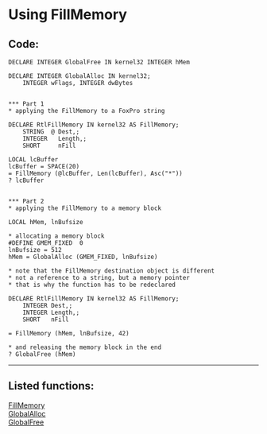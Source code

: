 <link rel="stylesheet" type="text/css" href="../css/win32api.css">  
<link rel="stylesheet" href="https://cdnjs.cloudflare.com/ajax/libs/font-awesome/4.7.0/css/font-awesome.min.css">

# Using FillMemory

## Code:
```foxpro  
DECLARE INTEGER GlobalFree IN kernel32 INTEGER hMem

DECLARE INTEGER GlobalAlloc IN kernel32;
	INTEGER wFlags, INTEGER dwBytes


*** Part 1
* applying the FillMemory to a FoxPro string

DECLARE RtlFillMemory IN kernel32 AS FillMemory;
	STRING  @ Dest,;
	INTEGER   Length,;
	SHORT     nFill

LOCAL lcBuffer
lcBuffer = SPACE(20)
= FillMemory (@lcBuffer, Len(lcBuffer), Asc("*"))
? lcBuffer


*** Part 2
* applying the FillMemory to a memory block

LOCAL hMem, lnBufsize

* allocating a memory block
#DEFINE GMEM_FIXED  0
lnBufsize = 512
hMem = GlobalAlloc (GMEM_FIXED, lnBufsize)

* note that the FillMemory destination object is different
* not a reference to a string, but a memory pointer
* that is why the function has to be redeclared

DECLARE RtlFillMemory IN kernel32 AS FillMemory;
	INTEGER Dest,;
	INTEGER Length,;
	SHORT   nFill

= FillMemory (hMem, lnBufsize, 42)

* and releasing the memory block in the end
? GlobalFree (hMem)  
```  
***  


## Listed functions:
[FillMemory](../libraries/kernel32/FillMemory.md)  
[GlobalAlloc](../libraries/kernel32/GlobalAlloc.md)  
[GlobalFree](../libraries/kernel32/GlobalFree.md)  
